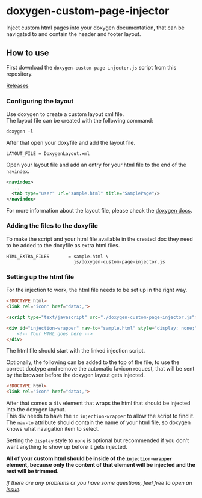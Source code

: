 # doxygen-custom-page-injector
Inject custom html pages into your doxygen documentation, that can be navigated to and contain the header and footer layout.

## How to use

First download the `doxygen-custom-page-injector.js` script from this repository. 

[Releases](https://github.com/basicx-StrgV/doxygen-custom-page-injector/releases)

### Configuring the layout
Use doxygen to create a custom layout xml file.  
The layout file can be created with the following command:
```
doxygen -l
```

After that open your doxyfile and add the layout file.
```
LAYOUT_FILE = DoxygenLayout.xml
```

Open your layout file and add an entry for your html file to the end of the `navindex`.
``` xml
<navindex>
  ...
  <tab type="user" url="sample.html" title="SamplePage"/>
</navindex>
```

For more information about the layout file, please check the [doxygen docs](https://www.doxygen.nl/manual/customize.html#layout).

### Adding the files to the doxyfile
To make the script and your html file available in the created doc they need to be added to the doxyfile as extra html files.

```
HTML_EXTRA_FILES       = sample.html \
                         js/doxygen-custom-page-injector.js
```

### Setting up the html file
For the injection to work, the html file needs to be set up in the right way.

``` html
<!DOCTYPE html>
<link rel="icon" href="data:,">

<script type="text/javascript" src="./doxygen-custom-page-injector.js"></script>

<div id="injection-wrapper" nav-to="sample.html" style="display: none;">
    <!-- Your HTML goes here -->
</div>
```

The html file should start with the linked injection script.

Optionally, the following can be added to the top of the file, to use the correct doctype and remove the automatic favicon request, that will be sent by the browser before the doxygen layout gets injected.
``` html
<!DOCTYPE html>
<link rel="icon" href="data:,">
```

After that comes a `div` element that wraps the html that should be injected into the doxygen layout.  
This div needs to have the `id` `injection-wrapper` to allow the script to find it.  
The `nav-to` attribute should contain the name of your html file, so doxygen knows what navigation item to select.  

Setting the `display` style to `none` is optional but recommended if you don't want anything to show up before it gets injected.



**All of your custom html should be inside of the `injection-wrapper` element, because only the content of that element will be injected and the rest will be trimmed.**

*If there are any problems or you have some questions, feel free to open an [issue](https://github.com/basicx-StrgV/doxygen-custom-page-injector/issues).*
